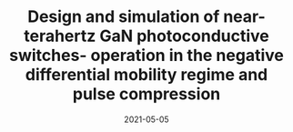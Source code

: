 ---
title: "Design and simulation of near-terahertz GaN photoconductive switches- operation in the negative differential mobility regime and pulse compression"
collection: publications
permalink: /publication/2021-05-05-PCSS_1
date: 2021-05-05
venue: 'IEEE Journal of Electron Devices Society'
paperurl: 'https://doi.org/10.1109/JEDS.2021.3077761'
citation: 'Rakheja, S. Li, K., Dowling, K.M., Conway, A.M, and Voss, L.F., “Design and simulation of near-terahertz GaN photoconductive switches- operation in the negative differential mobility regime and pulse compression,” IEEE Journal of Electron Devices Society, vol. 9, pp. 521-532, 2021.'
link: 'https://doi.org/10.1109/JEDS.2021.3077761'

---